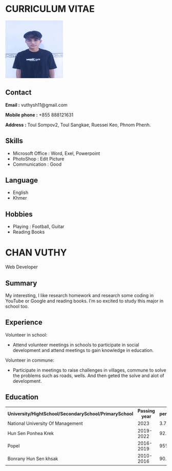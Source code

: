 <html lang="en">
<head>
 <meta charset="UTF-8">
    <meta name="viewport" content="width=device-width, initial-scale=1.0">
    <title>CHAN VUTHY</title>
</head>

<body>
            <h1>CURRICULUM VITAE</h1>
<div class="full">
        <div class="left">
            <div class="image">
                <img src="Image/Chan Vuthy.jpg.jpg"
                     style="width:180px;height:180px;">
   </div>
   <div class="Contact">
    <h2>Contact</h2>
    <p><b>Email :</b> vuthysh11@gmail.com</p>
    <p><b>Mobile phone :</b> +855 888121631</p>
                <p><b>Address :</b> Toul Sompov2, Toul Sangkae, Ruessei Keo, Phnom Phenh.</p>
   </div>
   <div class="Skills">
    <h2>Skills</h2>
    <ul>
     <li>Microsoft Office : Word, Exel, Powerpoint</li>
     <li>PhotoShop : Edit Picture</li>
     <li>Communication : Good</li>
    </ul>
   </div>
   <div class="Language">
    <h2>Language</h2>
    <ul>
     <li>English</li>
     <li>Khmer</li>
    </ul>
   </div>
   <div class="Hobbies">
    <h2>Hobbies</h2>
    <ul>
     <li>Playing : Football, Guitar</li>
     <li>Reading Books</li>
    </ul>
   </div>
  </div>
  <div class="right">
   <div class="name">
    <h1>CHAN VUTHY</h1>
   </div>
   <div class="title">
    <p>Web Developer</p>
   </div>
   <div class="Summary">
    <h2>Summary</h2>
    <p>My interesting, I like research homework and 
                    research some coding in YouTube or 
                    Google and reading books. I’m so excited to 
                    study this major in school too.
    </p>
   </div>
   <div class="Experience">
    <h2>Experience</h2>
    <p>Volunteer in school:</p>
    <ul>
     <li>Attend volunteer meetings in schools to participate 
                        in social development and attend meetings to gain knowledge in education.</li>
    </ul>
                <p>Volunteer in commune:</p>
                <ul>
                    <li>Participate in meetings to raise challenges in villages, commune to 
                        solve the problems such as roads, wells. And then geted the solve and 
                        alot of development.</li>
                </ul>
   </div>
   <div class="Education">
    <h2>Education</h2>
    <table>
     <tr>
      <th>University/HightSchool/SecondarySchool/PrimarySchool </th>
      <th>Passing year </th>
      <th>percentage/cgpa</th>
     </tr>
     <tr>
      <td>National University Of Management</td>
      <td>2023</td>
      <td>3.70</td>
     </tr>
     <tr>
      <td>Hun Sen Ponhea Krek</td>
      <td>2019-2022</td>
      <td>92.5%</td>
     </tr>
                    <tr>
      <td>Popel</td>
      <td>2016-2019</td>
      <td>95%</td>
     </tr>
                    <tr>
      <td>Bonrany Hun Sen khsak</td>
      <td>2010-2016</td>
      <td>90.5%</td>
     </tr>
    </table>
   </div>
  </div>
 </div>
</body>

</html>
